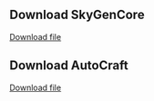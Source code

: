 ## Download SkyGenCore

[Download file](https://github.com/thanhtungdo2003/Plugin-Minecraft/releases/tag/SkyGen)

## Download AutoCraft

[Download file](https://github.com/thanhtungdo2003/Plugin-Minecraft/releases/tag/AutoCraft)
